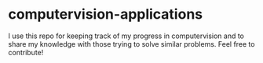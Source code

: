 # computervision-applications

I use this repo for keeping track of my progress in computervision and to share my knowledge with those trying to solve similar problems. Feel free to contribute!
